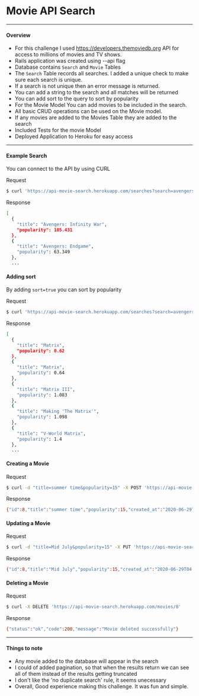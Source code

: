 # Movie API Search
***
#### Overview
  - For this challenge I used https://developers.themoviedb.org API for access to millions of movies and TV shows.
  - Rails application was created using --api flag
  - Database contains `Search` and `Movie` Tables
  - The `Search` Table records all searches. I added a unique check to make sure each search is unique.
  - If a search is not unique then an error message is returned.
  - You can add a string to the search and all matches will be returned
  - You can add sort to the query to sort by popularity
  - For the Movie Model You can add movies to be included in the search.
  - All basic CRUD operations can be used on the Movie model.
  - If any movies are added to the Movies Table they are added to the search
  - Included Tests for the movie Model
  - Deployed Application to Heroku for easy access

***

#### Example Search
You can connect to the API by using CURL

Request
```sh
$ curl 'https://api-movie-search.herokuapp.com/searches?search=avengers'
```
Response
```sh
[
  {
    "title": "Avengers: Infinity War",
    "popularity": 105.431
  },
  {
    "title": "Avengers: Endgame",
    "popularity": 63.349
  },
  ...
```
#### Adding sort
By adding `sort=true` you can sort by popularity

Request
```sh
$ curl 'https://api-movie-search.herokuapp.com/searches?search=avengers&sort=true'
```
Response
```sh
[
  {
    "title": "Matrix",
    "popularity": 0.62
  },
  {
    "title": "Matrix",
    "popularity": 0.64
  },
  {
    "title": "Matrix III",
    "popularity": 1.083
  },
  {
    "title": "Making 'The Matrix'",
    "popularity": 1.098
  },
  {
    "title": "V-World Matrix",
    "popularity": 1.4
  },
  ...
```
#### Creating a Movie
Request
```sh
$ curl -d "title=summer time&popularity=15" -X POST 'https://api-movie-search.herokuapp.com/movies'
```
Response
```sh
{"id":8,"title":"summer time","popularity":15,"created_at":"2020-06-29T04:24:45.925Z","updated_at":"2020-06-29T04:24:45.925Z"}
```
#### Updating a Movie
Request
```sh
$ curl -d "title=Mid July&popularity=15" -X PUT 'https://api-movie-search.herokuapp.com/movies/8'
```
Response
```sh
{"id":8,"title":"Mid July","popularity":15,"created_at":"2020-06-29T04:24:45.925Z","updated_at":"2020-06-29T04:27:43.611Z"}
```
#### Deleting a Movie
Request
```sh
$ curl -X DELETE 'https://api-movie-search.herokuapp.com/movies/8'
```
Response
```sh
{"status":"ok","code":200,"message":"Movie deleted successfully"}
```

---
#### Things to note
- Any movie added to the database will appear in the search
- I could of added pagination, so that when the results return we can see all of them instead of the results getting truncated
- I don't like the 'no duplicate search' rule, it seems unecessary
- Overall, Good experience making this challenge. It was fun and simple. 
